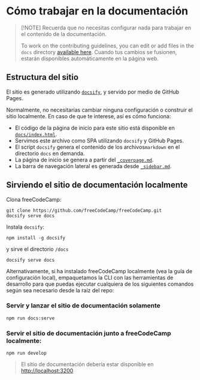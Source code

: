 # Cómo trabajar en la documentación

> [!NOTE] Recuerda que no necesitas configurar nada para trabajar en el contenido de la documentación.
>
> To work on the contributing guidelines, you can edit or add files in the `docs` directory [available here](https://github.com/freeCodeCamp/freeCodeCamp/tree/main/docs). Cuando tus cambios se fusionen, estarán disponibles automáticamente en la página web.

## Estructura del sitio

El sitio es generado utilizando [`docsify`](https://docsify.js.org), y servido por medio de GitHub Pages.

Normalmente, no necesitarías cambiar ninguna configuración o construir el sitio localmente. En caso de que te interese, así es cómo funciona:

- El código de la página de inicio para este sitio está disponible en [`docs/index.html`](index.html).
- Servimos este archivo como SPA utilizando `docsify` y GitHub Pages.
- El script `docsify` genera el contenido de los archivos`markdown` en el directorio `docs` en demanda.
- La página de inicio se genera a partir del [`_coverpage.md`](_coverpage.md).
- La barra de navegación lateral es generada desde [`_sidebar.md`](_sidebar.md).

## Sirviendo el sitio de documentación localmente

Clona freeCodeCamp:

```console
git clone https://github.com/freeCodeCamp/freeCodeCamp.git
docsify serve docs
```

Instala `docsify`:

```console
npm install -g docsify
```

y sirve el directorio `/docs`

```console
docsify serve docs
```

Alternativamente, si ha instalado freeCodeCamp localmente (vea la guía de configuración local), empaquetamos la CLI con las herramientas de desarrollo para que puedas ejecutar cualquiera de los siguientes comandos según sea necesario desde la raíz del repo:

### Servir y lanzar el sitio de documentación solamente

```console
npm run docs:serve
```

### Servir el sitio de documentación junto a freeCodeCamp localmente:

```console
npm run develop
```

> El sitio de documentación debería estar disponible en <http://localhost:3200>
